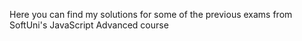 Here you can find my solutions for some of the previous exams from SoftUni's JavaScript Advanced course